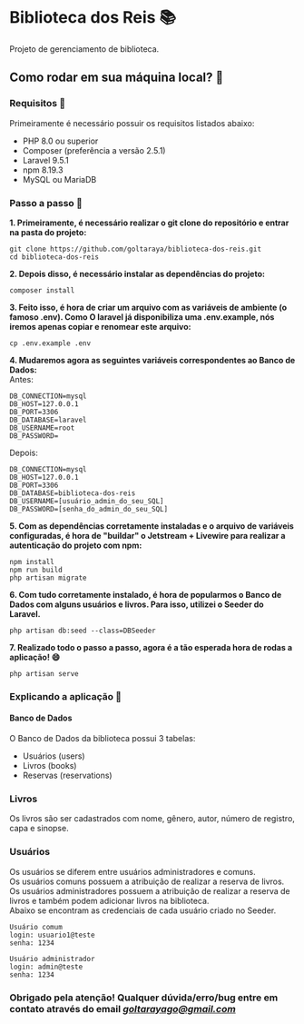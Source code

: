 # Biblioteca dos Reis 📚
Projeto de gerenciamento de biblioteca.

## Como rodar em sua máquina local? 🤔
### Requisitos 🚩
Primeiramente é necessário possuir os requisitos listados abaixo:
- PHP 8.0 ou superior
- Composer (preferência a versão 2.5.1)
- Laravel 9.5.1
- npm 8.19.3
- MySQL ou MariaDB

### Passo a passo 🚶
**1. Primeiramente, é necessário realizar o git clone do repositório e entrar na pasta do projeto:**

```
git clone https://github.com/goltaraya/biblioteca-dos-reis.git
cd biblioteca-dos-reis
```

**2. Depois disso, é necessário instalar as dependências do projeto:**
```
composer install
```

**3. Feito isso, é hora de criar um arquivo com as variáveis de ambiente (o famoso .env). Como O laravel já disponibiliza uma .env.example, nós iremos apenas copiar e renomear este arquivo:**
```
cp .env.example .env
```

**4. Mudaremos agora as seguintes variáveis correspondentes ao Banco de Dados:**
<br>Antes:
```
DB_CONNECTION=mysql
DB_HOST=127.0.0.1
DB_PORT=3306
DB_DATABASE=laravel
DB_USERNAME=root
DB_PASSWORD=
```

Depois: 
```
DB_CONNECTION=mysql
DB_HOST=127.0.0.1
DB_PORT=3306
DB_DATABASE=biblioteca-dos-reis
DB_USERNAME=[usuário_admin_do_seu_SQL]
DB_PASSWORD=[senha_do_admin_do_seu_SQL]
```

**5. Com as dependências corretamente instaladas e o arquivo de variáveis configuradas, é hora de "buildar" o Jetstream + Livewire para realizar a autenticação do projeto com npm:**
```
npm install
npm run build
php artisan migrate
```
**6. Com tudo corretamente instalado, é hora de popularmos o Banco de Dados com alguns usuários e livros. Para isso, utilizei o Seeder do Laravel.**
```
php artisan db:seed --class=DBSeeder  
```

**7. Realizado todo o passo a passo, agora é a tão esperada hora de rodas a aplicação! 😄**
```
php artisan serve
```

### Explicando a aplicação 🧠
#### Banco de Dados
O Banco de Dados da biblioteca possui 3 tabelas:
- Usuários (users)
- Livros (books)
- Reservas (reservations)

### Livros
Os livros são ser cadastrados com nome, gênero, autor, número de registro, capa e sinopse.

### Usuários
Os usuários se diferem entre usuários administradores e comuns. <br>
Os usuários comuns possuem a atribuição de realizar a reserva de livros. <br>
Os usuários administradores possuem a atribuição de realizar a reserva de livros e também podem adicionar livros na biblioteca. <br>
Abaixo se encontram as credenciais de cada usuário criado no Seeder.

```
Usuário comum
login: usuario1@teste
senha: 1234
```
```
Usuário administrador
login: admin@teste
senha: 1234
```

### Obrigado pela atenção! Qualquer dúvida/erro/bug entre em contato através do email *goltarayago@gmail.com*
